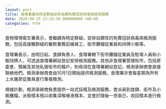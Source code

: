 ```yaml
---
layout: post
title: 食環署續為特定群組安排自願免費冠狀病毒病檢測服務
date: 2020-09-25 23:35:56.000000000 +08:00
categories: rthk
---
```


食物環境衞生署表示，會繼續為特定群組，安排自願性的免費冠狀病毒病檢測服務，包括高接觸群組的餐飲業務前線員工、街巿攤檔從業員和持牌小販等。

食環署表示，由明日起，食肆負責人、食環署轄下街市攤檔從業員及駐場人員和小販持牌人，可透過食環署網站登記安排檢測服務。其他非食環署管理街市，包括房委會、領展及其他私營街市的檔戶，則毋須在食環署網站登記，檢測承辦商會直接聯絡他們。檢測承辦商會由10月1日開始提供檢測服務。食環署亦會每星期為所有上水屠房從業員進行重複檢測。

根據計劃，檢測承辦商負責提供一站式採樣及檢測服務，會派員到食肆、街市及小販攤檔，派發樣本瓶以收集深喉唾液樣本，並會於隨後一至兩日，收回樣本進行檢測。
